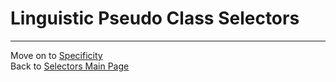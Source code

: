 # Linguistic Pseudo Class Selectors


___
Move on to [Specificity](09-specificity)  
Back to [Selectors Main Page](00-selectors)